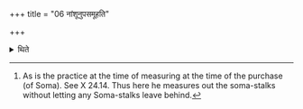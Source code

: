 +++
title = "06 नांशूनुपसमूहति"

+++

<details><summary>थिते</summary>

6. He does not leave behind (any) stalks.[^1]  

[^1]: As is the practice at the time of measuring at the time of the purchase (of Soma). See X 24.14. Thus here he measures out the soma-stalks without letting any Soma-stalks leave behind.  
</details>
